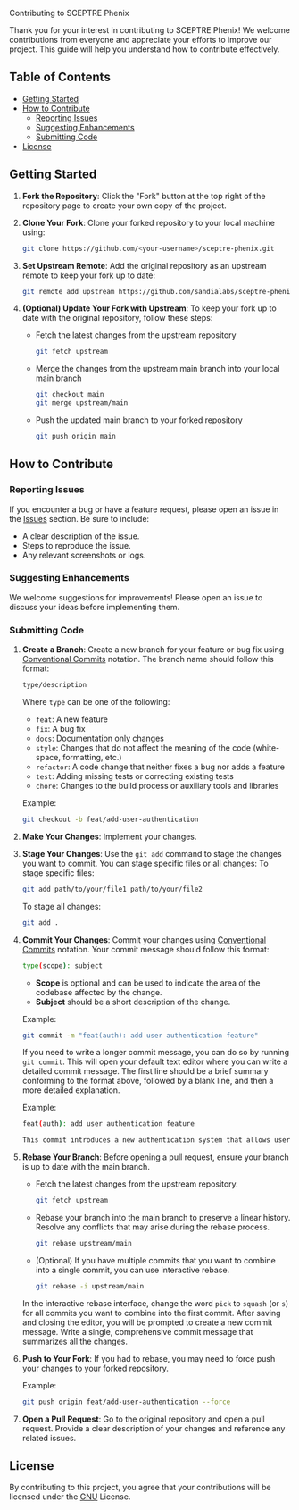 Contributing to SCEPTRE Phenix

Thank you for your interest in contributing to SCEPTRE Phenix! We welcome contributions from everyone and appreciate your efforts to improve our project. This guide will help you understand how to contribute effectively.

## Table of Contents

- [Getting Started](#getting-started)
- [How to Contribute](#how-to-contribute)
  - [Reporting Issues](#reporting-issues)
  - [Suggesting Enhancements](#suggesting-enhancements)
  - [Submitting Code](#submitting-code)
- [License](#license)

## Getting Started

1. **Fork the Repository**: Click the "Fork" button at the top right of the repository page to create your own copy of the project.

2. **Clone Your Fork**: Clone your forked repository to your local machine using:
   ```bash
   git clone https://github.com/<your-username>/sceptre-phenix.git
   ```

3. **Set Upstream Remote**: Add the original repository as an upstream remote to keep your fork up to date:
    ```bash
    git remote add upstream https://github.com/sandialabs/sceptre-phenix.git
    ```

4. **(Optional) Update Your Fork with Upstream**: To keep your fork up to date with the original repository, follow these steps:
    * Fetch the latest changes from the upstream repository
        ```bash
        git fetch upstream
        ```
    * Merge the changes from the upstream main branch into your local main branch
        ```bash
        git checkout main
        git merge upstream/main
        ```
    * Push the updated main branch to your forked repository
        ```bash
        git push origin main
        ```

## How to Contribute

### Reporting Issues

If you encounter a bug or have a feature request, please open an issue in the [Issues](https://github.com/sandialabs/sceptre-phenix/issues) section. Be sure to include:

- A clear description of the issue.
- Steps to reproduce the issue.
- Any relevant screenshots or logs.

### Suggesting Enhancements

We welcome suggestions for improvements! Please open an issue to discuss your ideas before implementing them. 

### Submitting Code

1. **Create a Branch**: Create a new branch for your feature or bug fix using [Conventional Commits](https://www.conventionalcommits.org/en/v1.0.0/) notation. The branch name should follow this format:
    ```bash
    type/description
    ```
    Where `type` can be one of the following:
    - `feat`: A new feature
    - `fix`: A bug fix
    - `docs`: Documentation only changes
    - `style`: Changes that do not affect the meaning of the code (white-space, formatting, etc.)
    - `refactor`: A code change that neither fixes a bug nor adds a feature
    - `test`: Adding missing tests or correcting existing tests
    - `chore`: Changes to the build process or auxiliary tools and libraries

    Example:
    ```bash
    git checkout -b feat/add-user-authentication
    ```

2. **Make Your Changes**: Implement your changes.

3. **Stage Your Changes**: Use the `git add` command to stage the changes you want to commit. You can stage specific files or all changes:
    To stage specific files:
    ```bash
    git add path/to/your/file1 path/to/your/file2
    ```

    To stage all changes:
    ```bash
    git add .
    ```

3. **Commit Your Changes**: Commit your changes using [Conventional Commits](https://www.conventionalcommits.org/en/v1.0.0/) notation. Your commit message should follow this format:
    ```bash
    type(scope): subject
    ```
    * **Scope** is optional and can be used to indicate the area of the codebase affected by the change.
    * **Subject** should be a short description of the change.

    Example:
    ```bash
    git commit -m "feat(auth): add user authentication feature"
    ```
    If you need to write a longer commit message, you can do so by running `git commit`. This will open your default text editor where you can write a detailed commit message. The first line should be a brief summary conforming to the format above, followed by a blank line, and then a more detailed explanation. 

    Example:
    ```bash
    feat(auth): add user authentication feature

    This commit introduces a new authentication system that allows users to log in using their email and password. It also includes validation for user input and error handling.
    ```


4. **Rebase Your Branch**: Before opening a pull request, ensure your branch is up to date with the main branch.
    * Fetch the latest changes from the upstream repository.
        ```bash
        git fetch upstream
        ```
    * Rebase your branch into the main branch to preserve a linear history. Resolve any conflicts that may arise during the rebase process.
        ```bash
        git rebase upstream/main
        ```
    * (Optional) If you have multiple commits that you want to combine into a single commit, you can use interactive rebase.
        ```bash
        git rebase -i upstream/main
        ```
    In the interactive rebase interface, change the word `pick` to `squash` (or `s`) for all commits you want to combine into the first commit. After saving and closing the editor, you will be prompted to create a new commit message. Write a single, comprehensive commit message that summarizes all the changes.

5. **Push to Your Fork**: If you had to rebase, you may need to force push your changes to your forked repository.
    
    Example:
    ```bash
    git push origin feat/add-user-authentication --force
    ```
    
6. **Open a Pull Request**: Go to the original repository and open a pull request. Provide a clear description of your changes and reference any related issues.

## License
By contributing to this project, you agree that your contributions will be licensed under the [GNU](https://github.com/sandialabs/sceptre-phenix/blob/main/LICENSE) License.

